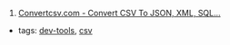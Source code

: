 1. [Convertcsv.com - Convert CSV To JSON, XML, SQL...](http://www.convertcsv.com/)
  * tags: [dev-tools](tags/dev-tools.md), [csv](tags/csv.md)
